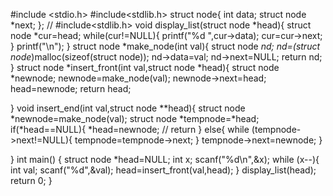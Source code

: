#include <stdio.h>
#include<stdlib.h>
struct node{
    int data;
    struct node *next;
};
// #include<stdlib.h>
void display_list(struct node *head){
    struct node *cur=head;
    while(cur!=NULL){
        printf("%d ",cur->data);
        cur=cur->next;
    }
    printf("\n");
}
struct node *make_node(int val){
    struct node *nd;
    nd=(struct node*)malloc(sizeof(struct node));
    nd->data=val;
    nd->next=NULL;
    return nd;
}
struct node *insert_front(int val,struct node *head){
    struct node *newnode;
    newnode=make_node(val);
    newnode->next=head;
    head=newnode;
    return head;
    
}
void insert_end(int val,struct node **head){
    struct node *newnode=make_node(val);
    struct node *tempnode=*head;
    if(*head==NULL){
        *head=newnode;
        // return 
    }
    else{
        while (tempnode->next!=NULL){
            tempnode=tempnode->next;
        }
        tempnode->next=newnode;
    }
    
    
}
int main() {
	struct node *head=NULL;
	int x;
	scanf("%d\n",&x);
	while (x--){
	    int val;
	    scanf("%d",&val);
	   head=insert_front(val,head);
	}
	display_list(head);
	return 0;
}
